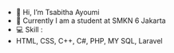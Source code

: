 - 👋 Hi, I’m Tsabitha Ayoumi
- 🏫 Currently I am a student at SMKN 6 Jakarta
- 💻 Skill :
- HTML, CSS, C++, C#, PHP, MY SQL, Laravel


<!---
ayoumi0416/ayoumi0416 is a ✨ special ✨ repository because its `README.md` (this file) appears on your GitHub profile.
You can click the Preview link to take a look at your changes.
--->
